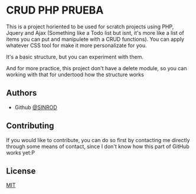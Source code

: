 
# CRUD PHP PRUEBA

This is a project horiented to be used for scratch projects using PHP, Jquery and Ajax (Something like a Todo list but isnt, it's more like a list of items you can put and manipulete with a CRUD functions). You can apply whatever CSS tool for make it more personalizate for you.

It's a basic structure, but you can experiment with them.

And for more practice, this project don't have a delete module, so you can working with that for undertood how the structure works



## Authors

- Github [@SINROD](https://www.github.com/SINROD)


## Contributing



If you would like to contribute, you can do so first by contacting me directly through some means of contact, since I don't know how this part of GitHub works yet:P
## License

[MIT](https://choosealicense.com/licenses/mit/)

